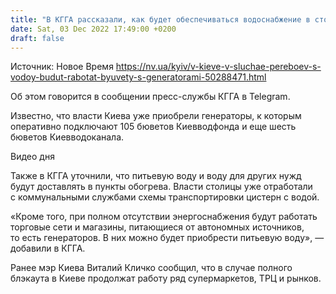 ```yaml
---
title: "В КГГА рассказали, как будет обеспечиваться водоснабжение в столице в случае блэкаута"
date: Sat, 03 Dec 2022 17:49:00 +0200
draft: false
---
```

Источник: Новое Время https://nv.ua/kyiv/v-kieve-v-sluchae-pereboev-s-vodoy-budut-rabotat-byuvety-s-generatorami-50288471.html


Об этом говорится в сообщении пресс-службы КГГА в Telegram.

Известно, что власти Киева уже приобрели генераторы, к которым оперативно подключают 105 бюветов Киевводфонда и еще шесть бюветов Киевводоканала.

 Видео дня   

Также в КГГА уточнили, что питьевую воду и воду для других нужд будут доставлять в пункты обогрева. Власти столицы уже отработали с коммунальными службами схемы транспортировки цистерн с водой.

«Кроме того, при полном отсутствии энергоснабжения будут работать торговые сети и магазины, питающиеся от автономных источников, то есть генераторов. В них можно будет приобрести питьевую воду», — добавили в КГГА.

Ранее мэр Киева Виталий Кличко сообщил, что в случае полного блэкаута в Киеве продолжат работу ряд супермаркетов, ТРЦ и рынков.
